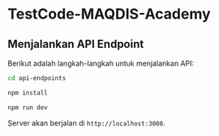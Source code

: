 # TestCode-MAQDIS-Academy

## Menjalankan API Endpoint

Berikut adalah langkah-langkah untuk menjalankan API:

```bash
cd api-endpoints
```

```bash
npm install
```

```bash
npm run dev
```

Server akan berjalan di `http://localhost:3000`.
